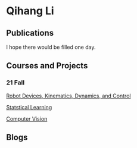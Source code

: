 # Qihang Li
## Publications
I hope there would be filled one day.

## Courses and Projects
### 21 Fall
[Robot Devices, Kinematics, Dynamics, and Control](./Courses_Projects/RDKDC/RDKDC.html)

[Statstical Learning](./Courses_Projects/Statistical_Learning/Statistical_Learning.html)

[Computer Vision](./Courses_Projects/Computer_Vision/Computer_Vision.html)



## Blogs
